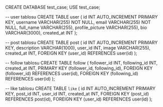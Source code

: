 CREATE DATABASE test_case;
USE test_case;

-- user tablosu
CREATE TABLE user (
id INT AUTO_INCREMENT PRIMARY KEY,
username VARCHAR(255) NOT NULL,
email VARCHAR(255) NOT NULL,
full_name VARCHAR(255),
profile_picture VARCHAR(255),
bio VARCHAR(3000),
created_at INT
);

-- post tablosu
CREATE TABLE post (
id INT AUTO_INCREMENT PRIMARY KEY,
description VARCHAR(1000),
user_id INT,
image VARCHAR(255),
created_at INT,
FOREIGN KEY (user_id) REFERENCES user(id)
);

-- follow tablosu
CREATE TABLE follow (
follower_id INT,
following_id INT,
created_at INT,
PRIMARY KEY (follower_id, following_id),
FOREIGN KEY (follower_id) REFERENCES user(id),
FOREIGN KEY (following_id) REFERENCES user(id)
);

-- like tablosu
CREATE TABLE `like` (
id INT AUTO_INCREMENT PRIMARY KEY,
post_id INT,
user_id INT,
created_at INT,
FOREIGN KEY (post_id) REFERENCES post(id),
FOREIGN KEY (user_id) REFERENCES user(id)
);
